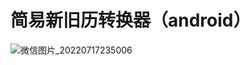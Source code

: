 # 简易新旧历转换器（android）
![微信图片_20220717235006](https://user-images.githubusercontent.com/87291475/179406227-8234be72-aa1e-493d-ab07-53683e16a413.jpg)
